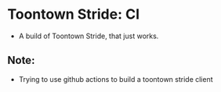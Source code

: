 # Toontown Stride: CI
- A build of Toontown Stride, that just works.

## Note:
- Trying to use github actions to build a toontown stride client